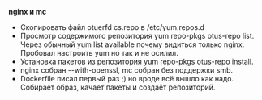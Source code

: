 **nginx и mc**
- Скопировать файл otuerfd cs.repo в /etc/yum.repos.d 
- Просмотр содержимого репозитория yum repo-pkgs otus-repo list. Через обычный yum list available почему видиться только nginx. Пробовал настроить yum но так и не осилил. 
- Установка пакетов из репозитория yum repo-pkgs otus-repo install.
- nginx собран --with-openssl, mc собран без поддержки smb.
- Dockerfile писал первый раз ;) но вроде всё вышло как надо. Собирает образ, качает пакеты и создаёт репозиторий.
